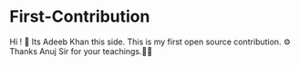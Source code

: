 # First-Contribution
Hi ! 👋 
Its Adeeb Khan this side.
This is my first open source contribution. ⚙️
Thanks Anuj Sir for your teachings.🙌💚

